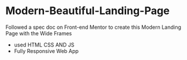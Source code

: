 # Modern-Beautiful-Landing-Page
Followed a spec doc on Front-end Mentor to create this Modern Landing Page with the Wide Frames
- used HTML CSS AND JS
- Fully Responsive Web App
